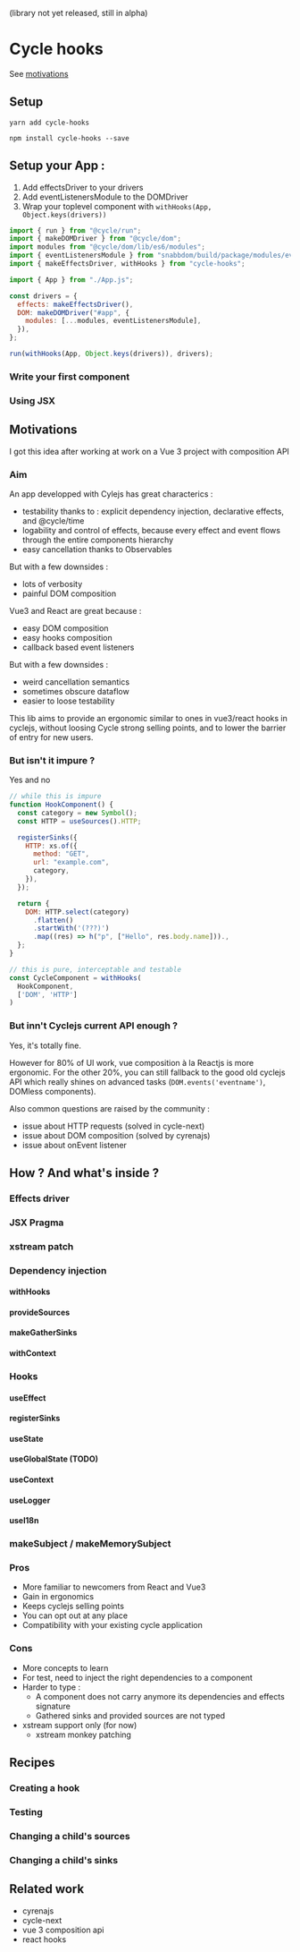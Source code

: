 (library not yet released, still in alpha)

# Cycle hooks

See [motivations](#motivations)

## Setup

```
yarn add cycle-hooks
```

```
npm install cycle-hooks --save
```

## Setup your App :

1. Add effectsDriver to your drivers
2. Add eventListenersModule to the DOMDriver
3. Wrap your toplevel component with `withHooks(App, Object.keys(drivers))`

```js
import { run } from "@cycle/run";
import { makeDOMDriver } from "@cycle/dom";
import modules from "@cycle/dom/lib/es6/modules";
import { eventListenersModule } from "snabbdom/build/package/modules/eventlisteners";
import { makeEffectsDriver, withHooks } from "cycle-hooks";

import { App } from "./App.js";

const drivers = {
  effects: makeEffectsDriver(),
  DOM: makeDOMDriver("#app", {
    modules: [...modules, eventListenersModule],
  }),
};

run(withHooks(App, Object.keys(drivers)), drivers);
```

### Write your first component

### Using JSX

## Motivations

I got this idea after working at work on a Vue 3 project with composition API

### Aim

An app developped with Cylejs has great characterics :

- testability thanks to : explicit dependency injection, declarative effects, and @cycle/time
- logability and control of effects, because every effect and event flows through the entire components hierarchy
- easy cancellation thanks to Observables

But with a few downsides :

- lots of verbosity
- painful DOM composition

Vue3 and React are great because :

- easy DOM composition
- easy hooks composition
- callback based event listeners

But with a few downsides :

- weird cancellation semantics
- sometimes obscure dataflow
- easier to loose testability

This lib aims to provide an ergonomic similar to ones in vue3/react hooks in cyclejs, without loosing Cycle strong selling points, and to lower the barrier of entry for new users.

### But isn't it impure ?

Yes and no

```js
// while this is impure
function HookComponent() {
  const category = new Symbol();
  const HTTP = useSources().HTTP;

  registerSinks({
    HTTP: xs.of({
      method: "GET",
      url: "example.com",
      category,
    }),
  });

  return {
    DOM: HTTP.select(category)
      .flatten()
      .startWith('(???)')
      .map((res) => h("p", ["Hello", res.body.name])).,
  };
}

// this is pure, interceptable and testable
const CycleComponent = withHooks(
  HookComponent,
  ['DOM', 'HTTP']
)

```

### But inn't Cyclejs current API enough ?

Yes, it's totally fine.

However for 80% of UI work, vue composition à la Reactjs is more ergonomic. For the other 20%, you can still fallback to the good old cyclejs API which really shines on advanced tasks (`DOM.events('eventname')`, DOMless components).

Also common questions are raised by the community :

- issue about HTTP requests (solved in cycle-next)
- issue about DOM composition (solved by cyrenajs)
- issue about onEvent listener

## How ? And what's inside ?

### Effects driver

### JSX Pragma

### xstream patch

### Dependency injection

#### withHooks

#### provideSources

#### makeGatherSinks

#### withContext

### Hooks

#### useEffect

#### registerSinks

#### useState

#### useGlobalState (TODO)

#### useContext

#### useLogger

#### useI18n

### makeSubject / makeMemorySubject

### Pros

- More familiar to newcomers from React and Vue3
- Gain in ergonomics
- Keeps cyclejs selling points
- You can opt out at any place
- Compatibility with your existing cycle application

### Cons

- More concepts to learn
- For test, need to inject the right dependencies to a component
- Harder to type :
  - A component does not carry anymore its dependencies and effects signature
  - Gathered sinks and provided sources are not typed
- xstream support only (for now)
  - xstream monkey patching

## Recipes

### Creating a hook

### Testing

### Changing a child's sources

### Changing a child's sinks

## Related work

- cyrenajs
- cycle-next
- vue 3 composition api
- react hooks
